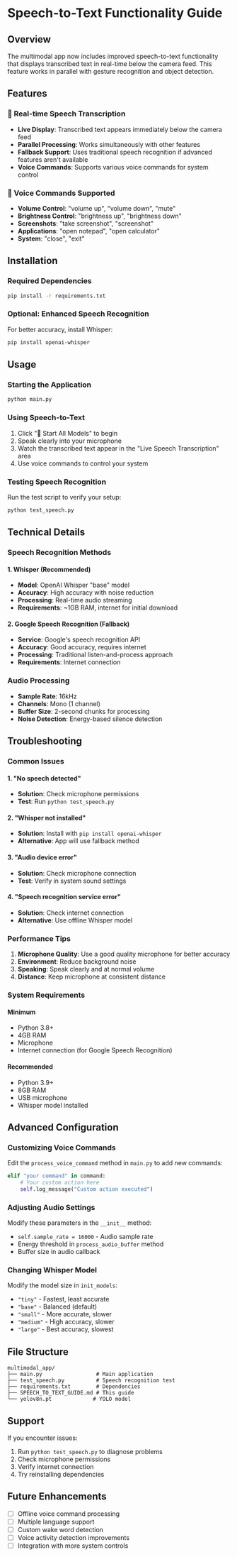 # Speech-to-Text Functionality Guide

## Overview

The multimodal app now includes improved speech-to-text functionality that displays transcribed text in real-time below the camera feed. This feature works in parallel with gesture recognition and object detection.

## Features

### 🎤 Real-time Speech Transcription
- **Live Display**: Transcribed text appears immediately below the camera feed
- **Parallel Processing**: Works simultaneously with other features
- **Fallback Support**: Uses traditional speech recognition if advanced features aren't available
- **Voice Commands**: Supports various voice commands for system control

### 📱 Voice Commands Supported
- **Volume Control**: "volume up", "volume down", "mute"
- **Brightness Control**: "brightness up", "brightness down"
- **Screenshots**: "take screenshot", "screenshot"
- **Applications**: "open notepad", "open calculator"
- **System**: "close", "exit"

## Installation

### Required Dependencies
```bash
pip install -r requirements.txt
```

### Optional: Enhanced Speech Recognition
For better accuracy, install Whisper:
```bash
pip install openai-whisper
```

## Usage

### Starting the Application
```bash
python main.py
```

### Using Speech-to-Text
1. Click "🚀 Start All Models" to begin
2. Speak clearly into your microphone
3. Watch the transcribed text appear in the "Live Speech Transcription" area
4. Use voice commands to control your system

### Testing Speech Recognition
Run the test script to verify your setup:
```bash
python test_speech.py
```

## Technical Details

### Speech Recognition Methods

#### 1. Whisper (Recommended)
- **Model**: OpenAI Whisper "base" model
- **Accuracy**: High accuracy with noise reduction
- **Processing**: Real-time audio streaming
- **Requirements**: ~1GB RAM, internet for initial download

#### 2. Google Speech Recognition (Fallback)
- **Service**: Google's speech recognition API
- **Accuracy**: Good accuracy, requires internet
- **Processing**: Traditional listen-and-process approach
- **Requirements**: Internet connection

### Audio Processing
- **Sample Rate**: 16kHz
- **Channels**: Mono (1 channel)
- **Buffer Size**: 2-second chunks for processing
- **Noise Detection**: Energy-based silence detection

## Troubleshooting

### Common Issues

#### 1. "No speech detected"
- **Solution**: Check microphone permissions
- **Test**: Run `python test_speech.py`

#### 2. "Whisper not installed"
- **Solution**: Install with `pip install openai-whisper`
- **Alternative**: App will use fallback method

#### 3. "Audio device error"
- **Solution**: Check microphone connection
- **Test**: Verify in system sound settings

#### 4. "Speech recognition service error"
- **Solution**: Check internet connection
- **Alternative**: Use offline Whisper model

### Performance Tips

1. **Microphone Quality**: Use a good quality microphone for better accuracy
2. **Environment**: Reduce background noise
3. **Speaking**: Speak clearly and at normal volume
4. **Distance**: Keep microphone at consistent distance

### System Requirements

#### Minimum
- Python 3.8+
- 4GB RAM
- Microphone
- Internet connection (for Google Speech Recognition)

#### Recommended
- Python 3.9+
- 8GB RAM
- USB microphone
- Whisper model installed

## Advanced Configuration

### Customizing Voice Commands
Edit the `process_voice_command` method in `main.py` to add new commands:

```python
elif "your command" in command:
    # Your custom action here
    self.log_message("Custom action executed")
```

### Adjusting Audio Settings
Modify these parameters in the `__init__` method:
- `self.sample_rate = 16000` - Audio sample rate
- Energy threshold in `process_audio_buffer` method
- Buffer size in audio callback

### Changing Whisper Model
Modify the model size in `init_models`:
- `"tiny"` - Fastest, least accurate
- `"base"` - Balanced (default)
- `"small"` - More accurate, slower
- `"medium"` - High accuracy, slower
- `"large"` - Best accuracy, slowest

## File Structure

```
multimodal_app/
├── main.py                 # Main application
├── test_speech.py          # Speech recognition test
├── requirements.txt        # Dependencies
├── SPEECH_TO_TEXT_GUIDE.md # This guide
└── yolov8n.pt             # YOLO model
```

## Support

If you encounter issues:
1. Run `python test_speech.py` to diagnose problems
2. Check microphone permissions
3. Verify internet connection
4. Try reinstalling dependencies

## Future Enhancements

- [ ] Offline voice command processing
- [ ] Multiple language support
- [ ] Custom wake word detection
- [ ] Voice activity detection improvements
- [ ] Integration with more system controls 